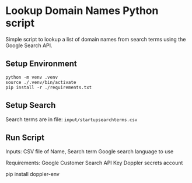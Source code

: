 # Lookup Domain Names Python script

Simple script to lookup a list of domain names from search terms using the Google Search API. 

## Setup Environment
```
python -m venv .venv
source ./.venv/bin/activate
pip install -r ./requirements.txt
```

## Setup Search
Search terms are in file:
`input/startupsearchterms.csv`

## Run Script

Inputs:
CSV file of Name, Search term
Google search language to use

Requirements:
Google Customer Search API Key
Doppler secrets account

pip install doppler-env
